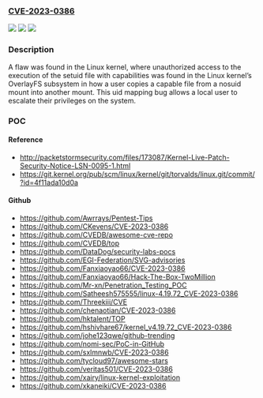 ### [CVE-2023-0386](https://cve.mitre.org/cgi-bin/cvename.cgi?name=CVE-2023-0386)
![](https://img.shields.io/static/v1?label=Product&message=Kernel&color=blue)
![](https://img.shields.io/static/v1?label=Version&message=n%2Fa&color=blue)
![](https://img.shields.io/static/v1?label=Vulnerability&message=CWE-282&color=brighgreen)

### Description

A flaw was found in the Linux kernel, where unauthorized access to the execution of the setuid file with capabilities was found in the Linux kernel’s OverlayFS subsystem in how a user copies a capable file from a nosuid mount into another mount. This uid mapping bug allows a local user to escalate their privileges on the system.

### POC

#### Reference
- http://packetstormsecurity.com/files/173087/Kernel-Live-Patch-Security-Notice-LSN-0095-1.html
- https://git.kernel.org/pub/scm/linux/kernel/git/torvalds/linux.git/commit/?id=4f11ada10d0a

#### Github
- https://github.com/Awrrays/Pentest-Tips
- https://github.com/CKevens/CVE-2023-0386
- https://github.com/CVEDB/awesome-cve-repo
- https://github.com/CVEDB/top
- https://github.com/DataDog/security-labs-pocs
- https://github.com/EGI-Federation/SVG-advisories
- https://github.com/Fanxiaoyao66/CVE-2023-0386
- https://github.com/Fanxiaoyao66/Hack-The-Box-TwoMillion
- https://github.com/Mr-xn/Penetration_Testing_POC
- https://github.com/Satheesh575555/linux-4.19.72_CVE-2023-0386
- https://github.com/Threekiii/CVE
- https://github.com/chenaotian/CVE-2023-0386
- https://github.com/hktalent/TOP
- https://github.com/hshivhare67/kernel_v4.19.72_CVE-2023-0386
- https://github.com/johe123qwe/github-trending
- https://github.com/nomi-sec/PoC-in-GitHub
- https://github.com/sxlmnwb/CVE-2023-0386
- https://github.com/tycloud97/awesome-stars
- https://github.com/veritas501/CVE-2023-0386
- https://github.com/xairy/linux-kernel-exploitation
- https://github.com/xkaneiki/CVE-2023-0386

